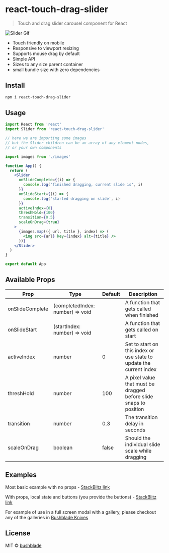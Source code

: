 # react-touch-drag-slider

> Touch and drag slider carousel component for React

![Slider Gif](./touch-slider-001.gif)

- Touch friendly on mobile
- Responsive to viewport resizing
- Supports mouse drag by default
- Simple API
- Sizes to any size parent container
- small bundle size with zero dependencies

## Install

```bash
npm i react-touch-drag-slider
```

## Usage

```jsx
import React from 'react'
import Slider from 'react-touch-drag-slider'

// here we are importing some images
// but the Slider children can be an array of any element nodes,
// or your own components

import images from './images'

function App() {
  return (
    <Slider
      onSlideComplete={(i) => {
        console.log('finished dragging, current slide is', i)
      }}
      onSlideStart={(i) => {
        console.log('started dragging on slide', i)
      }}
      activeIndex={0}
      threshHold={100}
      transition={0.5}
      scaleOnDrag={true}
    >
      {images.map(({ url, title }, index) => (
        <img src={url} key={index} alt={title} />
      ))}
    </Slider>
  )
}

export default App
```

## Available Props

| Prop            | Type                             | Default | Description                                                         |
| --------------- | -------------------------------- | ------- | ------------------------------------------------------------------- |
| onSlideComplete | (completedIndex: number) => void |         | A function that gets called when finished                           |
| onSlideStart    | (startIndex: number) => void     |         | A function that gets called on start                                |
| activeIndex     | number                           | 0       | Set to start on this index or use state to update the current index |
| threshHold      | number                           | 100     | A pixel value that must be dragged before slide snaps to position   |
| transition      | number                           | 0.3     | The transition delay in seconds                                     |
| scaleOnDrag     | boolean                          | false   | Should the individual slide scale while dragging                    |

## Examples

Most basic example with no props - [StackBlitz link](https://stackblitz.com/~/github.com/bushblade/rtds-example-basic)

With props, local state and buttons (you provide the buttons) - [StackBlitz link](https://stackblitz.com/~/github.com/bushblade/rtds-advanced-example)

For example of use in a full screen modal with a gallery, please checkout any of the galleries in [Bushblade Knives](https://bushblade.co.uk)

## License

MIT © [bushblade](https://github.com/bushblade)
